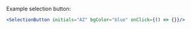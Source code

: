 Example selection button:

```jsx
<SelectionButton initials="AZ" bgColor="blue" onClick={() => {}}/>
```
